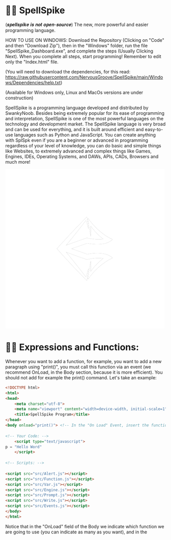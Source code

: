 # 🐱‍👤 SpellSpike
(𝒔𝒑𝒆𝒍𝒍𝒔𝒑𝒊𝒌𝒆 𝒊𝒔 𝒏𝒐𝒕 𝒐𝒑𝒆𝒏-𝒔𝒐𝒖𝒓𝒄𝒆)
The new, more powerful and easier programming language.

HOW TO USE ON WINDOWS:
Download the Repository (Clicking on "Code" and then "Download Zip"), then in the "Windows" folder, run the file "SpellSpike_Dashboard.exe", and complete the steps (Usually Clicking Next). When you complete all steps, start programming! Remember to edit only the "Index.html" file.

(You will need to download the dependencies, for this read: https://raw.githubusercontent.com/NervousGroove/SpellSpike/main/Windows/Dependencies/help.txt)

(Available for Windows only, Linux and MacOs versions are under construction)

SpellSpike is a programming language developed and distributed by SwankyNoob.
Besides being extremely popular for its ease of programming and interpretation, SpellSpike is one of the most powerful languages on the technology and development market. The SpellSpike language is very broad and can be used for everything, and it is built around efficient and easy-to-use languages such as Python and JavaScript. You can create anything with SplSpk even if you are a beginner or advanced in programming regardless of your level of knowledge, you can do basic and simple things like Websites, to extremely advanced and complex things like Games, Engines, IDEs, Operating Systems, and DAWs, APIs, CADs, Browsers and much more!

![error](https://raw.githubusercontent.com/NervousGroove/SpellSpike/main/SpellSpike.png)

# 🐱‍🚀 Expressions and Functions:
Whenever you want to add a function, for example, you want to add a new paragraph using "print()", you must call this function via an event (we recommend OnLoad, in the Body section, because it is more efficient). You should not add for example the print() command. Let's take an example:

```html
<!DOCTYPE html>
<html>
<head>
	<meta charset="utf-8">
	<meta name="viewport" content="width=device-width, initial-scale=1">
	<title>SpellSpike Program</title>
</head>
<body onload="print()"> <!-- In the "On Load" Event, insert the functions you will use, to learn more, read the documentation on Github or on the official website. -->
	
<!-- Your Code: -->
	<script type="text/javascript">
p = "Hello Word"
	</script>

<!-- Scripts: -->

<script src="src/Alert.js"></script>
<script src="src/Function.js"></script>
<script src="src/Var.js"></script>
<script src="src/Engine.js"></script>
<script src="src/Prompt.js"></script>
<script src="src/Write.js"></script>
<script src="src/Events.js"></script>
</body>
</html>
```

Notice that in the "OnLoad" field of the Body we indicate which function we are going to use (you can indicate as many as you want), and in the <script> we add what is the content of this paragraph. After a function/expression is used once, if you want to add another one, you must add a number, for example print2(). Some elements have limits, for example:
No more than 10 Alerts and 10 Prompts can be added. Also the "print()" command has a limit to be used 35 times. But over time we will increase this limit, although nobody ever uses usually more than 2 alerts or 2 prompts. Example:
```html
<!DOCTYPE html>
<html>
<head>
	<meta charset="utf-8">
	<meta name="viewport" content="width=device-width, initial-scale=1">
	<title>SpellSpike Program</title>
</head>
<body onload="print(), print2()"> <!-- In the "On Load" Event, insert the functions you will use, to learn more, read the documentation on Github or on the official website. -->
	
<!-- Your Code: -->
	<script type="text/javascript">
p = "Hello Word"
p2 = "Welcome :)"
	</script>

<!-- Scripts: -->

<script src="src/Alert.js"></script>
<script src="src/Function.js"></script>
<script src="src/Var.js"></script>
<script src="src/Engine.js"></script>
<script src="src/Prompt.js"></script>
<script src="src/Write.js"></script>
<script src="src/Events.js"></script>
</body>
</html>
```
Now let's look at all the functions and expressions:
```html
<!DOCTYPE html>
<html>
<head>
	<meta charset="utf-8">
	<meta name="viewport" content="width=device-width, initial-scale=1">
	<title>SpellSpike Program</title>
</head>
<body onload="print(), msg(), Prompt(), OnClick(), BluetoothRequestAll()">
<!-- MSG: Is used to show alerts -->
<!-- PRINT: It is used to write paragraphs -->
<!-- PROMPT: Is used to ask the user questions -->
<!-- ONCLICK: It serves to create the event when an object is clicked, in the Onload section of the Body, it serves to indicate that this event will be used, but it does not mean that the target of the click is the Body, since the target will be indicated with the expression "Element", -->
<!-- BluetoothRequestAll: The BluetoothRequestAll function, as its name suggests, requests all Bluetooth devices (without filters). Unlike the other functions, it doesn't need to be configured, after being added to an event (such as the Onload body), it will already be in effect. -->

	
<!-- Your Code: -->
	<script type="text/javascript">
p = "Hello Word" //Used to indicate the contents of its respective "print()", in this case, the first print().
PromptInfo = "Info" //It is used to enter information about Prompt(), in this case the first Prompt(). You can ask questions here.
PromptInput= "Input" //Here you can enter initial text at the prompt. (In this case, at the first prompt())
Element = "El" //The Element expression defines the target of the OnClick event, which is indicated in the OnLoad section of the Body.
vrb = "hello" /*This is not a recommended way to create variables, but it is still functional. We don't recommend it because there are no keywords, like "Var Welcome = 1", the VRB method uses numbers, for example:
vrb = "Hello";
vrb2= "Welcome";
vrb3= "Hi"; */
action = function(){ //This is an example of a function, in the language the expression action is used to indicate functions. This is just an example, which displays a message on the console. Like some other elements, after the first function, you must add a number (up to 30).
	console.log('Hello word!')
}	
renderer = WebGL; //This expression is in Beta, but its purpose is to select the renderer.


	</script>


<!-- Scripts: -->

<script src="src/Alert.js"></script>
<script src="src/Function.js"></script>
<script src="src/Var.js"></script>
<script src="src/Engine.js"></script>
<script src="src/Prompt.js"></script>
<script src="src/Write.js"></script>
<script src="src/Events.js"></script>
</body>
</html>
```
# Mathematics:

Addition:

```html
<!DOCTYPE html>
<html>
<head>
	<meta charset="utf-8">
	<meta name="viewport" content="width=device-width, initial-scale=1">
	<title>SpellSpike Program</title>

</head>
<body onload="mathsum()"> <!-- In the "On Load" Event, insert the functions you will use, to learn more, read the documentation on Github or on the official website. -->
	
<!-- Your Code: -->
	<script type="text/javascript">
a = 15; //The first number (a) of the divided, which will be added together with b
b = 76; //The second number (b) of the divided, which will be added together with a
	</script>

<!-- Scripts: -->

<script src="src/Alert.js"></script>
<script src="src/Function.js"></script>
<script src="src/Var.js"></script>
<script src="src/Engine.js"></script>
<script src="src/Prompt.js"></script>
<script src="src/Write.js"></script>
<script src="src/Events.js"></script>
<script src="src/Bluetooth.js"></script>
<script src="src/Renderer.js"></script>
<script src="src/Audio.js"></script>
<script src="src/Math.js"></script>
<script src="src/FileSystem.js"></script>
</body>
</html>

```

Division:

```html
<!DOCTYPE html>
<html>
<head>
	<meta charset="utf-8">
	<meta name="viewport" content="width=device-width, initial-scale=1">
	<title>SpellSpike Program</title>

</head>
<body onload="mathsplit()"> <!-- In the "On Load" Event, insert the functions you will use, to learn more, read the documentation on Github or on the official website. -->
	
<!-- Your Code: -->
	<script type="text/javascript">
a = 15; //The first number (a) of the addition, which will be added together with b
b = 76; //The second number (b) of the addition, which will be added together with a
	</script>

<!-- Scripts: -->

<script src="src/Alert.js"></script>
<script src="src/Function.js"></script>
<script src="src/Var.js"></script>
<script src="src/Engine.js"></script>
<script src="src/Prompt.js"></script>
<script src="src/Write.js"></script>
<script src="src/Events.js"></script>
<script src="src/Bluetooth.js"></script>
<script src="src/Renderer.js"></script>
<script src="src/Audio.js"></script>
<script src="src/Math.js"></script>
<script src="src/FileSystem.js"></script>
</body>
</html>

```

```html
<!DOCTYPE html>
<html>
<head>
	<meta charset="utf-8">
	<meta name="viewport" content="width=device-width, initial-scale=1">
	<title>SpellSpike Program</title>

</head>
<body onload="mathsum()"> <!-- In the "On Load" Event, insert the functions you will use, to learn more, read the documentation on Github or on the official website. -->
	
<!-- Your Code: -->
	<script type="text/javascript">
a = 15; //The first number (a) of the divided, which will be added together with b
b = 76; //The second number (b) of the divided, which will be added together with a
	</script>

<!-- Scripts: -->

<script src="src/Alert.js"></script>
<script src="src/Function.js"></script>
<script src="src/Var.js"></script>
<script src="src/Engine.js"></script>
<script src="src/Prompt.js"></script>
<script src="src/Write.js"></script>
<script src="src/Events.js"></script>
<script src="src/Bluetooth.js"></script>
<script src="src/Renderer.js"></script>
<script src="src/Audio.js"></script>
<script src="src/Math.js"></script>
<script src="src/FileSystem.js"></script>
</body>
</html>

```

Multiplication:

```html
<!DOCTYPE html>
<html>
<head>
	<meta charset="utf-8">
	<meta name="viewport" content="width=device-width, initial-scale=1">
	<title>SpellSpike Program</title>

</head>
<body onload="mathmultiply()"> <!-- In the "On Load" Event, insert the functions you will use, to learn more, read the documentation on Github or on the official website. -->
	
<!-- Your Code: -->
	<script type="text/javascript">
a = 15; //The first number (a) of the multiplied, which will be added together with b
b = 76; //The second number (b) of the multiplied, which will be added together with a
	</script>

<!-- Scripts: -->

<script src="src/Alert.js"></script>
<script src="src/Function.js"></script>
<script src="src/Var.js"></script>
<script src="src/Engine.js"></script>
<script src="src/Prompt.js"></script>
<script src="src/Write.js"></script>
<script src="src/Events.js"></script>
<script src="src/Bluetooth.js"></script>
<script src="src/Renderer.js"></script>
<script src="src/Audio.js"></script>
<script src="src/Math.js"></script>
<script src="src/FileSystem.js"></script>
</body>
</html>

```
